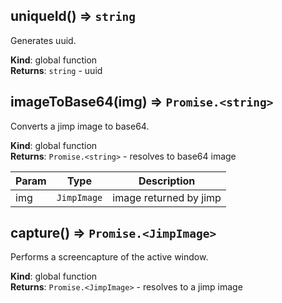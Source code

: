 <a id="uniqueid"></a>

## uniqueId() ⇒ <code>string</code>
Generates uuid.

**Kind**: global function  
**Returns**: <code>string</code> - uuid  
<a id="imagetobase64"></a>

## imageToBase64(img) ⇒ <code>Promise.&lt;string&gt;</code>
Converts a jimp image to base64.

**Kind**: global function  
**Returns**: <code>Promise.&lt;string&gt;</code> - resolves to base64 image  

| Param | Type | Description |
| --- | --- | --- |
| img | <code>JimpImage</code> | image returned by jimp |

<a id="capture"></a>

## capture() ⇒ <code>Promise.&lt;JimpImage&gt;</code>
Performs a screencapture of the active window.

**Kind**: global function  
**Returns**: <code>Promise.&lt;JimpImage&gt;</code> - resolves to a jimp image  
